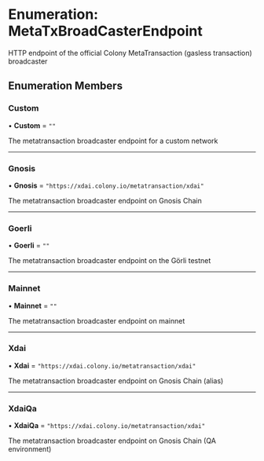 # Enumeration: MetaTxBroadCasterEndpoint

HTTP endpoint of the official Colony MetaTransaction (gasless transaction) broadcaster

## Enumeration Members

### Custom

• **Custom** = ``""``

The metatransaction broadcaster endpoint for a custom network

___

### Gnosis

• **Gnosis** = ``"https://xdai.colony.io/metatransaction/xdai"``

The metatransaction broadcaster endpoint on Gnosis Chain

___

### Goerli

• **Goerli** = ``""``

The metatransaction broadcaster endpoint on the Görli testnet

___

### Mainnet

• **Mainnet** = ``""``

The metatransaction broadcaster endpoint on mainnet

___

### Xdai

• **Xdai** = ``"https://xdai.colony.io/metatransaction/xdai"``

The metatransaction broadcaster endpoint on Gnosis Chain (alias)

___

### XdaiQa

• **XdaiQa** = ``"https://xdai.colony.io/metatransaction/xdai"``

The metatransaction broadcaster endpoint on Gnosis Chain (QA environment)
